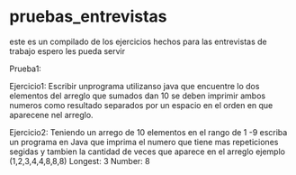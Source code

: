 # pruebas_entrevistas
este es un compilado de los ejercicios hechos para las entrevistas de trabajo 
espero les pueda servir
 
Prueba1:
  
Ejercicio1: 	Escribir unprograma utilizanso java que
		encuentre lo dos elementos del arreglo que sumados dan 10
		se deben imprimir ambos  numeros como resultado separados por un espacio
		en el orden en que aparecene nel arreglo.

Ejercicio2:	Teniendo un arrego de 10 elementos  en el rango de 1 -9  escriba un programa en Java
		que imprima el numero que tiene mas  repeticiones segidas y tambien la cantidad de
		veces que aparece en el arreglo
	        ejemplo (1,2,3,4,4,8,8,8)
	 	Longest: 3
		Number: 8	
